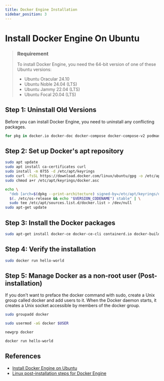 ```yaml
---
title: Docker Engine Installation
sidebar_position: 3
---
```


# Install Docker Engine On Ubuntu

> ### Requirement
> To install Docker Engine, you need the 64-bit version of one of these Ubuntu versions:
> - Ubuntu Oracular 24.10
> - Ubuntu Noble 24.04 (LTS)
> - Ubuntu Jammy 22.04 (LTS)
> - Ubuntu Focal 20.04 (LTS)

## Step 1: Uninstall Old Versions
Before you can install Docker Engine, you need to uninstall any conflicting packages.

```bash title="Uninstall conflicting packages"
for pkg in docker.io docker-doc docker-compose docker-compose-v2 podman-docker containerd runc; do sudo apt-get remove $pkg; done
```

## Step 2: Set up Docker's apt repository

```bash title="Add Docker's official GPG key:"
sudo apt update
sudo apt install ca-certificates curl
sudo install -m 0755 -d /etc/apt/keyrings
sudo curl -fsSL https://download.docker.com/linux/ubuntu/gpg -o /etc/apt/keyrings/docker.asc
sudo chmod a+r /etc/apt/keyrings/docker.asc
```

```bash title="Add repository to Apt sources:"
echo \
  "deb [arch=$(dpkg --print-architecture) signed-by=/etc/apt/keyrings/docker.asc] https://download.docker.com/linux/ubuntu \
  $(. /etc/os-release && echo "$VERSION_CODENAME") stable" | \
  sudo tee /etc/apt/sources.list.d/docker.list > /dev/null
sudo apt-get update
```

## Step 3: Install the Docker packages

```bash title="Install the latest version"
sudo apt-get install docker-ce docker-ce-cli containerd.io docker-buildx-plugin docker-compose-plugin
```

## Step 4: Verify the installation

```bash title="Verify that installation is successful by running hello-world image:"
sudo docker run hello-world
```

## Step 5: Manage Docker as a non-root user (Post-installation)
If you don't want to preface the docker command with sudo, create a Unix group called docker and add users to it. When the Docker daemon starts, it creates a Unix socket accessible by members of the docker group.

```bash title="1. Create the docker group"
sudo groupadd docker
```

```bash title="2. Add your user to the docker group"
sudo usermod -aG docker $USER
```

```bash title="3. Log out and log back in so that your group membership is re-evaluated"
newgrp docker
```

```bash title="4. Verify that you can run docker commands without sudo"
docker run hello-world
```

## References
- [Install Docker Engine on Ubuntu](https://docs.docker.com/engine/install/ubuntu/)
- [Linux post-installation steps for Docker Engine](https://docs.docker.com/engine/install/linux-postinstall/)

